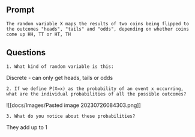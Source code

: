 ## Prompt

```
The random variable X maps the results of two coins being flipped to the outcomes "heads", "tails" and "odds", depending on whether coins come up HH, TT or HT, TH
```

## Questions

```
1. What kind of random variable is this:
```

Discrete - can only get heads, tails or odds

```
2. If we define P(X=x) as the probability of an event x occurring, what are the individual probabilities of all the possible outcomes?
```

![[docs/Images/Pasted image 20230726084303.png]]

```
3. What do you notice about these probabilities?
```

They add up to 1 
